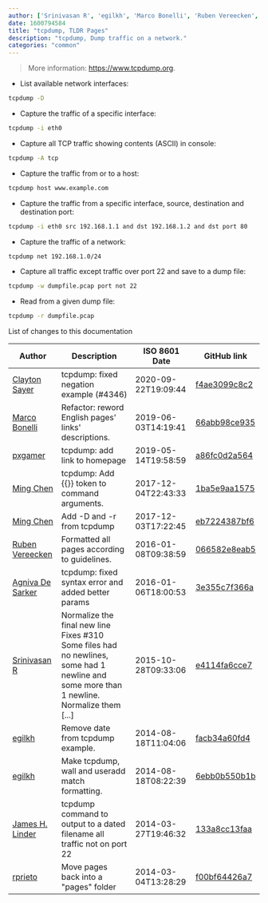 ```yaml
---
author: ['Srinivasan R', 'egilkh', 'Marco Bonelli', 'Ruben Vereecken', 'Agniva De Sarker', 'pxgamer', 'James H. Linder', 'Ming Chen', 'rprieto', 'Clayton Sayer']
date: 1600794584
title: "tcpdump, TLDR Pages"
description: "tcpdump, Dump traffic on a network."
categories: "common"
---
```

> More information: <https://www.tcpdump.org>.

- List available network interfaces:

```bash
tcpdump -D
```

- Capture the traffic of a specific interface:

```bash
tcpdump -i eth0
```

- Capture all TCP traffic showing contents (ASCII) in console:

```bash
tcpdump -A tcp
```

- Capture the traffic from or to a host:

```bash
tcpdump host www.example.com
```

- Capture the traffic from a specific interface, source, destination and destination port:

```bash
tcpdump -i eth0 src 192.168.1.1 and dst 192.168.1.2 and dst port 80
```

- Capture the traffic of a network:

```bash
tcpdump net 192.168.1.0/24
```

- Capture all traffic except traffic over port 22 and save to a dump file:

```bash
tcpdump -w dumpfile.pcap port not 22
```

- Read from a given dump file:

```bash
tcpdump -r dumpfile.pcap
```
List of changes to this documentation


Author | Description | ISO 8601 Date | GitHub link
------|-----|-----|-----
[Clayton Sayer](mailto:31869154+clayton-sayer-hs@users.noreply.github.com) | tcpdump: fixed negation example (#4346) | 2020-09-22T19:09:44 | [f4ae3099c8c2](https://github.com/tldr-pages/tldr/commit/f4ae3099c8c22661932e274ef9e88b8e783ebabc)
[Marco Bonelli](mailto:marco@mebeim.net) | Refactor: reword English pages' links' descriptions. | 2019-06-03T14:19:41 | [66abb98ce935](https://github.com/tldr-pages/tldr/commit/66abb98ce935c0f4516bf30c4d6da72180d5a3ab)
[pxgamer](mailto:owzie123@gmail.com) | tcpdump: add link to homepage | 2019-05-14T19:58:59 | [a86fc0d2a564](https://github.com/tldr-pages/tldr/commit/a86fc0d2a564a9b54a1bc0ebf9d3dd9b388bab79)
[Ming Chen](mailto:mingchen@users.noreply.github.com) | tcpdump: Add {{}} token to command arguments. | 2017-12-04T22:43:33 | [1ba5e9aa1575](https://github.com/tldr-pages/tldr/commit/1ba5e9aa1575928eb907bbaf11482f3ef6c4e675)
[Ming Chen](mailto:mingchen@users.noreply.github.com) | Add -D and -r from tcpdump | 2017-12-03T17:22:45 | [eb7224387bf6](https://github.com/tldr-pages/tldr/commit/eb7224387bf6dacbaa99d8d38f3aecc79b18c7e9)
[Ruben Vereecken](mailto:rubenvereecken@gmail.com) | Formatted all pages according to guidelines. | 2016-01-08T09:38:59 | [066582e8eab5](https://github.com/tldr-pages/tldr/commit/066582e8eab57bce9861cc8d379e158d61f1cc95)
[Agniva De Sarker](mailto:agnivade@yahoo.co.in) | tcpdump: fixed syntax error and added better params | 2016-01-06T18:00:53 | [3e355c7f366a](https://github.com/tldr-pages/tldr/commit/3e355c7f366a8bbffc1bb32613e08591b54b15c5)
[Srinivasan R](mailto:srinivasanr@gmail.com) | Normalize the final new line Fixes #310 Some files had no newlines, some had 1 newline and some more than 1 newline. Normalize them [...] | 2015-10-28T09:33:06 | [e4114fa6cce7](https://github.com/tldr-pages/tldr/commit/e4114fa6cce7339425809afef817b06e872d7ca7)
[egilkh](mailto:egilkh@gmail.com) | Remove date from tcpdump example. | 2014-08-18T11:04:06 | [facb34a60fd4](https://github.com/tldr-pages/tldr/commit/facb34a60fd419255bd87040912f912f59e3975a)
[egilkh](mailto:egilkh@gmail.com) | Make tcpdump, wall and useradd match formatting. | 2014-08-18T08:22:39 | [6ebb0b550b1b](https://github.com/tldr-pages/tldr/commit/6ebb0b550b1b4c430bc47c0f91f02bee996bdcad)
[James H. Linder](mailto:james@jlinder.com) | tcpdump command to output to a dated filename all traffic not on port 22 | 2014-03-27T19:46:32 | [133a8cc13faa](https://github.com/tldr-pages/tldr/commit/133a8cc13faa73de55c9692a433c8b97e9ca342a)
[rprieto](mailto:choicesmade@gmail.com) | Move pages back into a "pages" folder | 2014-03-04T13:28:29 | [f00bf64426a7](https://github.com/tldr-pages/tldr/commit/f00bf64426a792ee3aac792f9c0aec3f8b1eaa7d)

